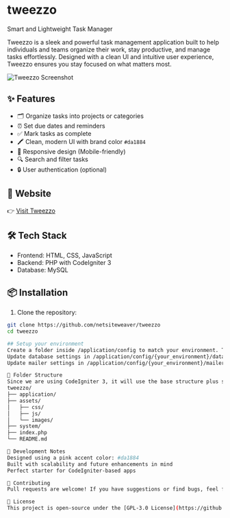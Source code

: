 # tweezzo
Smart and Lightweight Task Manager

Tweezzo is a sleek and powerful task management application built to help individuals and teams organize their work, stay productive, and manage tasks effortlessly. Designed with a clean UI and intuitive user experience, Tweezzo ensures you stay focused on what matters most.

![Tweezzo Screenshot](screenshot.png) <!-- Replace with actual image path -->

## ✨ Features

- 🗂️ Organize tasks into projects or categories
- ⏰ Set due dates and reminders
- ✅ Mark tasks as complete
- 🖍️ Clean, modern UI with brand color `#da1884`
- 📱 Responsive design (Mobile-friendly)
- 🔍 Search and filter tasks
- 🔒 User authentication (optional)

## 🚀 Website

👉 [Visit Tweezzo](https://tweezzo.online)

## 🛠️ Tech Stack

- Frontend: HTML, CSS, JavaScript
- Backend: PHP with CodeIgniter 3
- Database: MySQL

## 📦 Installation

1. Clone the repository:

```bash
git clone https://github.com/netsiteweaver/tweezzo
cd tweezzo

## Setup your environment
Create a folder inside /application/config to match your environment. This can be one of these: development, staging or production.
Update database settings in /application/config/{your_environment}/database.php
Update mailer settings in /application/config/{your_environment}/mailer.php if you are using an external mailer.

📁 Folder Structure
Since we are using CodeIgniter 3, it will use the base structure plus some addons.
tweezzo/
├── application/
├── assets/
│   ├── css/
│   ├── js/
│   └── images/
├── system/
├── index.php
└── README.md

🧪 Development Notes
Designed using a pink accent color: #da1884
Built with scalability and future enhancements in mind
Perfect starter for CodeIgniter-based apps

🙌 Contributing
Pull requests are welcome! If you have suggestions or find bugs, feel free to open an issue or fork the repo and submit a PR.

📄 License
This project is open-source under the [GPL-3.0 License](https://github.com/netsiteweaver/tweezzo?tab=GPL-3.0-1-ov-file#readme)

